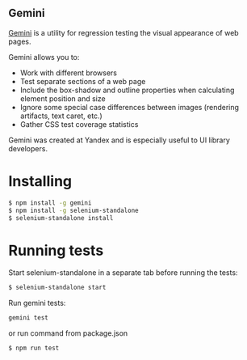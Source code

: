 ## Gemini
[Gemini](https://github.com/gemini-testing/gemini) is a utility for regression testing the visual appearance of web pages.

Gemini allows you to:
- Work with different browsers
- Test separate sections of a web page
- Include the box-shadow and outline properties when calculating element position and size
- Ignore some special case differences between images (rendering artifacts, text caret, etc.)
- Gather CSS test coverage statistics

Gemini was created at Yandex and is especially useful to UI library developers.

# Installing
```sh
$ npm install -g gemini
$ npm install -g selenium-standalone
$ selenium-standalone install
```

# Running tests
Start selenium-standalone in a separate tab before running the tests:
```sh
$ selenium-standalone start
```
Run gemini tests:
```sh
gemini test
```
or run command from package.json
```sh
$ npm run test
```
